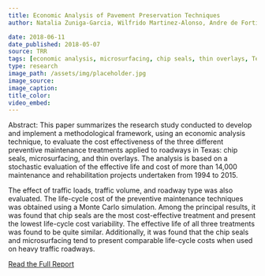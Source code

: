 ```yaml
---
title: Economic Analysis of Pavement Preservation Techniques
author: Natalia Zuniga-Garcia, Wilfrido Martinez-Alonso, Andre de Fortier Smit, Feng Hong, Jorge A. Prozzi

date: 2018-06-11
date_published: 2018-05-07
source: TRR
tags: [economic analysis, microsurfacing, chip seals, thin overlays, Texas]
type: research
image_path: /assets/img/placeholder.jpg
image_source:
image_caption:
title_color:
video_embed:
---
```

Abstract: This paper summarizes the research study conducted to develop and implement a methodological framework, using an economic analysis technique, to evaluate the cost effectiveness of the three different preventive maintenance treatments applied to roadways in Texas: chip seals, microsurfacing, and thin overlays. The analysis is based on a stochastic evaluation of the effective life and cost of more than 14,000 maintenance and rehabilitation projects undertaken from 1994 to 2015.
<!--more-->
The effect of traffic loads, traffic volume, and roadway type was also evaluated. The life-cycle cost of the preventive maintenance techniques was obtained using a Monte Carlo simulation. Among the principal results, it was found that chip seals are the most cost-effective treatment and present the lowest life-cycle cost variability. The effective life of all three treatments was found to be quite similar. Additionally, it was found that the chip seals and microsurfacing tend to present comparable life-cycle costs when used on heavy traffic roadways.

[Read the Full Report](http://journals.sagepub.com/doi/full/10.1177/0361198118768515 "Economic Analysis of Pavement Preservation Techniques")

